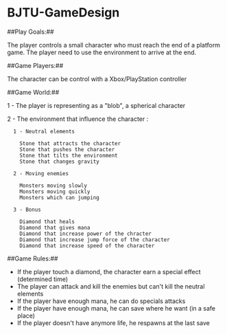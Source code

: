 # BJTU-GameDesign

##Play Goals:##

The player controls a small character who must reach the end of a platform game.
The player need to use the environment to arrive at the end.

##Game Players:##

The character can be control with a Xbox/PlayStation controller

##Game World:##

1 - The player is representing as a "blob", a spherical character

2 - The environment that influence the character : 
    
      1 - Neutral elements
        
        Stone that attracts the character
        Stone that pushes the character
        Stone that tilts the environment
        Stone that changes gravity
        
      2 - Moving enemies
      
        Monsters moving slowly
        Monsters moving quickly
        Monsters which can jumping

      3 - Bonus
      
        Diamond that heals
        Diamond that gives mana
        Diamond that increase power of the chracter
        Diamond that increase jump force of the character
        Diamond that increase speed of the character

##Game Rules:##

- If the player touch a diamond, the character earn a special effect (determined time)
- The player can attack and kill the enemies but can't kill the neutral elements
- If the player have enough mana, he can do specials attacks
- If the player have enough mana, he can save where he want (in a safe place)
- If the player doesn't have anymore life, he respawns at the last save
